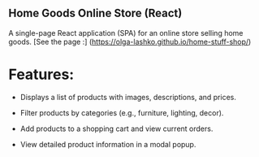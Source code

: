 ## Home Goods Online Store (React)
A single-page React application (SPA) for an online store selling home goods.
[See the page :] (https://olga-lashko.github.io/home-stuff-shop/)

# Features:
- Displays a list of products with images, descriptions, and prices.

- Filter products by categories (e.g., furniture, lighting, decor).

- Add products to a shopping cart and view current orders.

- View detailed product information in a modal popup.
